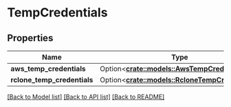 # TempCredentials

## Properties

Name | Type | Description | Notes
------------ | ------------- | ------------- | -------------
**aws_temp_credentials** | Option<[**crate::models::AwsTempCredentials**](AwsTempCredentials.md)> |  | [optional]
**rclone_temp_credentials** | Option<[**crate::models::RcloneTempCredentials**](RcloneTempCredentials.md)> |  | [optional]

[[Back to Model list]](../README.md#documentation-for-models) [[Back to API list]](../README.md#documentation-for-api-endpoints) [[Back to README]](../README.md)



